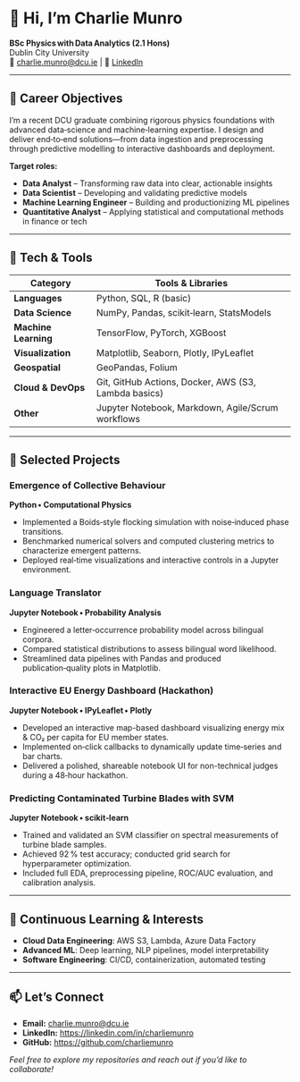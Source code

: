 # 👋 Hi, I’m Charlie Munro

**BSc Physics with Data Analytics (2.1 Hons)**  
Dublin City University  
📧 charlie.munro@dcu.ie | 🔗 [LinkedIn](https://linkedin.com/in/charliemunro)

---

## 🎯 Career Objectives

I’m a recent DCU graduate combining rigorous physics foundations with advanced data‑science and machine‑learning expertise. I design and deliver end‑to‑end solutions—from data ingestion and preprocessing through predictive modelling to interactive dashboards and deployment.

**Target roles:**  
- **Data Analyst** – Transforming raw data into clear, actionable insights  
- **Data Scientist** – Developing and validating predictive models  
- **Machine Learning Engineer** – Building and productionizing ML pipelines  
- **Quantitative Analyst** – Applying statistical and computational methods in finance or tech  

---

## 🔧 Tech & Tools

| Category              | Tools & Libraries                                     |
|-----------------------|-------------------------------------------------------|
| **Languages**         | Python, SQL, R (basic)                                |
| **Data Science**      | NumPy, Pandas, scikit‑learn, StatsModels              |
| **Machine Learning**  | TensorFlow, PyTorch, XGBoost                          |
| **Visualization**     | Matplotlib, Seaborn, Plotly, IPyLeaflet               |
| **Geospatial**        | GeoPandas, Folium                                     |
| **Cloud & DevOps**    | Git, GitHub Actions, Docker, AWS (S3, Lambda basics) |
| **Other**             | Jupyter Notebook, Markdown, Agile/Scrum workflows     |

---

## 📌 Selected Projects

### Emergence of Collective Behaviour  
**Python • Computational Physics**  
- Implemented a Boids‑style flocking simulation with noise‑induced phase transitions.  
- Benchmarked numerical solvers and computed clustering metrics to characterize emergent patterns.  
- Deployed real‑time visualizations and interactive controls in a Jupyter environment.

### Language Translator  
**Jupyter Notebook • Probability Analysis**  
- Engineered a letter‑occurrence probability model across bilingual corpora.  
- Compared statistical distributions to assess bilingual word likelihood.  
- Streamlined data pipelines with Pandas and produced publication‑quality plots in Matplotlib.

### Interactive EU Energy Dashboard (Hackathon)  
**Jupyter Notebook • IPyLeaflet • Plotly**  
- Developed an interactive map-based dashboard visualizing energy mix & CO₂ per capita for EU member states.  
- Implemented on‑click callbacks to dynamically update time‑series and bar charts.  
- Delivered a polished, shareable notebook UI for non-technical judges during a 48‑hour hackathon.

### Predicting Contaminated Turbine Blades with SVM  
**Jupyter Notebook • scikit‑learn**  
- Trained and validated an SVM classifier on spectral measurements of turbine blade samples.  
- Achieved 92 % test accuracy; conducted grid search for hyperparameter optimization.  
- Included full EDA, preprocessing pipeline, ROC/AUC evaluation, and calibration analysis.

---

## 🚀 Continuous Learning & Interests

- **Cloud Data Engineering**: AWS S3, Lambda, Azure Data Factory  
- **Advanced ML**: Deep learning, NLP pipelines, model interpretability  
- **Software Engineering**: CI/CD, containerization, automated testing  

---

## 📫 Let’s Connect

- **Email:** charlie.munro@dcu.ie  
- **LinkedIn:** https://linkedin.com/in/charliemunro  
- **GitHub:** https://github.com/charliemunro  


*Feel free to explore my repositories and reach out if you’d like to collaborate!*  

